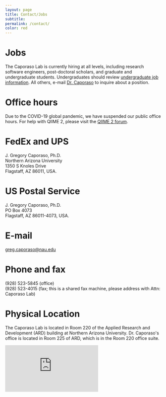 ```yaml
---
layout: page
title: Contact/Jobs
subtitle:
permalink: /contact/
color: red
---
```


# Jobs
The Caporaso Lab is currently hiring at all levels, including research
software engineers, post-doctoral scholars, and graduate and undergraduate
students. Undergraduates should review [undergraduate job information](/undergrad/). All others, e-mail [Dr. Caporaso](mailto:greg.caporaso@nau.edu) to inquire about a position.

# Office hours
Due to the COVID-19 global pandemic, we have suspended our public office hours. For help with QIIME 2, please visit the [QIIME 2 forum](https://forum.qiime2.org).

# FedEx and UPS
J. Gregory Caporaso, Ph.D.<br>
Northern Arizona University<br>
1350 S Knoles Drive<br>
Flagstaff, AZ 86011, USA.

# US Postal Service
J. Gregory Caporaso, Ph.D.<br>
PO Box 4073<br>
Flagstaff, AZ 86011-4073, USA.

# E-mail
<greg.caporaso@nau.edu>

# Phone and fax
(928) 523-5845 (office)<br>
(928) 523-4015 (fax; this is a shared fax machine, please address with Attn: Caporaso Lab)

# Physical Location
The Caporaso Lab is located in Room 220 of the Applied Research and Development (ARD) building at Northern Arizona University. Dr. Caporaso's office is located in Room 225 of ARD, which is in the Room 220 office suite.

<iframe class="map" src="https://www.google.com/maps/embed?pb=!1m18!1m12!1m3!1d3260.85039677193!2d-111.6581075!3d35.18528109999999!2m3!1f0!2f0!3f0!3m2!1i1024!2i768!4f13.1!3m3!1m2!1s0x872d8f6438f20fbb%3A0xdcb3d75d6e5a8189!2sApplied+Research+and+Development%2C+Flagstaff%2C+AZ+86001!5e0!3m2!1sen!2sus!4v1443209754939" frameborder="0" style="border:0" allowfullscreen></iframe>
